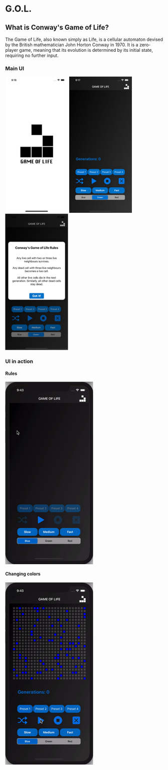 # G.O.L.

## What is Conway's Game of Life?
 
The Game of Life, also known simply as Life, is a cellular automaton devised by the British mathematician John Horton Conway in 1970. It is a zero-player game, meaning that its evolution is determined by its initial state, requiring no further input.

### Main UI
<p float="left">
  <img src="https://github.com/FabiolaSaga/GOL/blob/main/Simulator%20Screen%20Shot%20-%20iPhone%2011%20Pro%20Max%20-%202020-10-23%20at%2009.18.54.png" width="200" />
  <img src="https://github.com/FabiolaSaga/GOL/blob/main/Simulator%20Screen%20Shot%20-%20iPhone%2011%20Pro%20Max%20-%202020-10-23%20at%2009.17.05.png" width="200" /> 
  <img src="https://github.com/FabiolaSaga/GOL/blob/main/Simulator%20Screen%20Shot%20-%20iPhone%2011%20Pro%20Max%20-%202020-10-23%20at%2009.17.21.png" width="200" />
</p>

### UI in action

#### Rules
<p float="left">
  <img src="https://github.com/FabiolaSaga/GOL/blob/main/rules.gif" width="280" />
  </p>
  
#### Changing colors
<p float="left">
  <img src="https://github.com/FabiolaSaga/GOL/blob/main/colors.gif" width="280" />
  </p>
 

